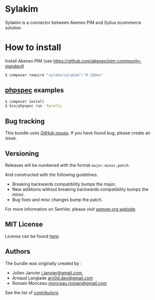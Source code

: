 Sylakim
=======
Sylakim is a connector between Akeneo PIM and Sylius ecommerce solution

How to install
==============

Install Akeneo PIM (see https://github.com/akeneo/pim-community-standard)

```bash
$ composer require "sylake/sylakim":"0.1@dev"
```

[phpspec](http://phpspec.net) examples
--------------------------------------

```bash
$ composer install
$ bin/phpspec run -fpretty
```

Bug tracking
------------

This bundle uses [GitHub issues](https://github.com/Sylake/Sylakim/issues).
If you have found bug, please create an issue.

Versioning
----------

Releases will be numbered with the format `major.minor.patch`.

And constructed with the following guidelines.

* Breaking backwards compatibility bumps the major.
* New additions without breaking backwards compatibility bumps the minor.
* Bug fixes and misc changes bump the patch.

For more information on SemVer, please visit [semver.org website](http://semver.org/).

MIT License
-----------

License can be found [here](https://github.com/Sylake/Sylakim/tree/master/Resources/meta/LICENSE).

Authors
-------

The bundle was originally created by :

* Julien Janvier <j.janvier@gmail.com>, 
* Arnaud Langlade <arn0d.dev@gmail.com> 
* Romain Monceau <monceau.romain@gmail.com>

See the list of [contributors](https://github.com/Sylake/Sylakim/graphs/contributors).